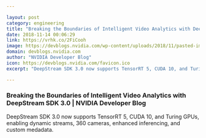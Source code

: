 ```yaml
---

layout: post
category: engineering
title: "Breaking the Boundaries of Intelligent Video Analytics with DeepStream SDK 3.0"
date: 2018-11-14 00:06:29
link: https://vrhk.co/2FiCooh
image: https://devblogs.nvidia.com/wp-content/uploads/2018/11/pasted-image-0-9.png
domain: devblogs.nvidia.com
author: "NVIDIA Developer Blog"
icon: https://devblogs.nvidia.com/favicon.ico
excerpt: "DeepStream SDK 3.0 now supports TensorRT 5, CUDA 10, and Turing GPUs, enabling dynamic streams, 360 cameras, enhanced inferencing, and custom medadata."

---
```


### Breaking the Boundaries of Intelligent Video Analytics with DeepStream SDK 3.0 | NVIDIA Developer Blog

DeepStream SDK 3.0 now supports TensorRT 5, CUDA 10, and Turing GPUs, enabling dynamic streams, 360 cameras, enhanced inferencing, and custom medadata.
